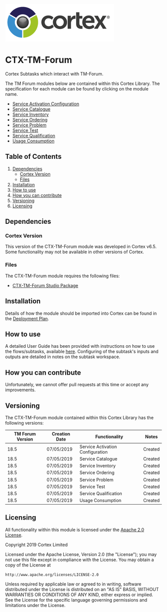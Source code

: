 <a href="https://www.cortex-ia.com/" target="_blank"><img src="https://github.com/CortexIATest/CTXImages/blob/master/Cortex-350-120.png" alt="Welcome to Cortex!" width="350" height="120" border="0"></a>

# CTX-TM-Forum
Cortex Subtasks which interact with TM-Forum.

The TM Forum modules below are contained within this Cortex Library. The specification for each module can be found by clicking on the module name.
* [Service Activation Configuration](https://github.com/CortexIATest/CTX-TM-Forum/blob/master/TM%20Forum%20Documentation/TMF640%20Service%20Activation%20and%20Configuration%20API%20REST%20Specification.pdf)
* [Service Catalogue](https://github.com/CortexIATest/CTX-TM-Forum/blob/master/TM%20Forum%20Documentation/TMF633%20Service%20Catalog%20Management%20API%20REST%20Specification.pdf)
* [Service Inventory](https://github.com/CortexIATest/CTX-TM-Forum/blob/master/TM%20Forum%20Documentation/TMF638%20Service%20Inventory%20API%20REST%20Specification.pdf)
* [Service Ordering](https://github.com/CortexIATest/CTX-TM-Forum/blob/master/TM%20Forum%20Documentation/TMF641%20Service%20Ordering%20API%20REST%20Specification.pdf)
* [Service Problem](https://github.com/CortexIATest/CTX-TM-Forum/blob/master/TM%20Forum%20Documentation/TMF656%20Service%20Problem%20Management%20API%20REST%20Specification.pdf)
* [Service Test](https://github.com/CortexIATest/CTX-TM-Forum/blob/master/TM%20Forum%20Documentation/TMF653%20Service%20Test%20Management%20API%20REST%20Specification.pdf)
* [Service Qualification](https://github.com/CortexIATest/CTX-TM-Forum/blob/master/TM%20Forum%20Documentation/TMF645%20Service%20Qualification%20Management%20API%20REST%20Specification.pdf)
* [Usage Consumption](https://github.com/CortexIATest/CTX-TM-Forum/blob/master/TM%20Forum%20Documentation/TMF677%20Usage%20Consumption%20API%20REST%20Specification.pdf)

## Table of Contents
1) [Dependencies](#dependencies)
    * [Cortex Version](#cortex-version)
    * [Files](#files)
1) [Installation](#installation)
1) [How to use](#how-to-use)
1) [How you can contribute](#how-you-can-contribute)
1) [Versioning](#versioning)
1) [Licensing](#licensing)

## Dependencies
### Cortex Version
This version of the CTX-TM-Forum module was developed in Cortex v6.5. Some functionality may not be available in other versions of Cortex.

### Files
The CTX-TM-Forum module requires the following files:
* [CTX-TM-Forum Studio Package](https://github.com/CortexIATest/CTXExcel/releases/download/untagged-735f460df6f7d65c9d19/Cortex.Studio.Package.-.V2.2.studiopkg)

## Installation
Details of how the module should be imported into Cortex can be found in the [Deployment Plan](https://github.com/CortexIATest/CTX-TM-Forum/blob/master/CTX%20-%20TM-Forum%20-%20Deployment%20Plan.pdf).

## How to use
A detailed User Guide has been provided with instructions on how to use the flows/subtasks, available [here](https://github.com/CortexIATest/CTX-TM-Forum/blob/master/CTX%20-%20TM-Forum%20-%20User%20Guide.pdf). Configuring of the subtask's inputs and outputs are detailed in notes on the subtask workspace.

## How you can contribute
Unfortunately, we cannot offer pull requests at this time or accept any improvements.

## Versioning
The CTX-TM-Forum module contained within this Cortex Library has the following versions:

TM Forum Version | Creation Date | Functionality | Notes
------------- | ----------- | ----------- | -----------
18.5 | 07/05/2019 | Service Activation Configuration | Created
18.5 | 07/05/2019 | Service Catalogue | Created
18.5 | 07/05/2019 | Service Inventory | Created
18.5 | 07/05/2019 | Service Ordering | Created
18.5 | 07/05/2019 | Service Problem | Created
18.5 | 07/05/2019 | Service Test | Created
18.5 | 07/05/2019 | Service Qualification | Created
18.5 | 07/05/2019 | Usage Consumption | Created

## Licensing
All functionality within this module is licensed under the [Apache 2.0 License](https://www.apache.org/licenses/LICENSE-2.0).

Copyright 2019 Cortex Limited

Licensed under the Apache License, Version 2.0 (the "License");
you may not use this file except in compliance with the License.
You may obtain a copy of the License at

    http://www.apache.org/licenses/LICENSE-2.0

Unless required by applicable law or agreed to in writing, software
distributed under the License is distributed on an "AS IS" BASIS,
WITHOUT WARRANTIES OR CONDITIONS OF ANY KIND, either express or implied.
See the License for the specific language governing permissions and
limitations under the License.
